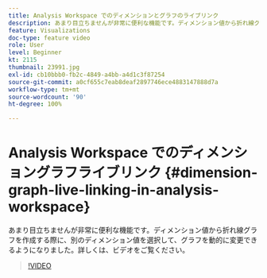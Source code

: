 ```yaml
---
title: Analysis Workspace でのディメンションとグラフのライブリンク
description: あまり目立ちませんが非常に便利な機能です。ディメンション値から折れ線グラフを作成する際に、別のディメンション値を選択して、グラフを動的に変更できるようになりました。詳しくは、ビデオをご覧ください。
feature: Visualizations
doc-type: feature video
role: User
level: Beginner
kt: 2115
thumbnail: 23991.jpg
exl-id: cb10bbb0-fb2c-4849-a4bb-a4d1c3f87254
source-git-commit: a0cf655c7eab8deaf2897746ece4883147888d7a
workflow-type: tm+mt
source-wordcount: '90'
ht-degree: 100%

---
```


# Analysis Workspace でのディメンショングラフライブリンク {#dimension-graph-live-linking-in-analysis-workspace}

あまり目立ちませんが非常に便利な機能です。ディメンション値から折れ線グラフを作成する際に、別のディメンション値を選択して、グラフを動的に変更できるようになりました。詳しくは、ビデオをご覧ください。

>[!VIDEO](https://video.tv.adobe.com/v/23991/?quality=12)
